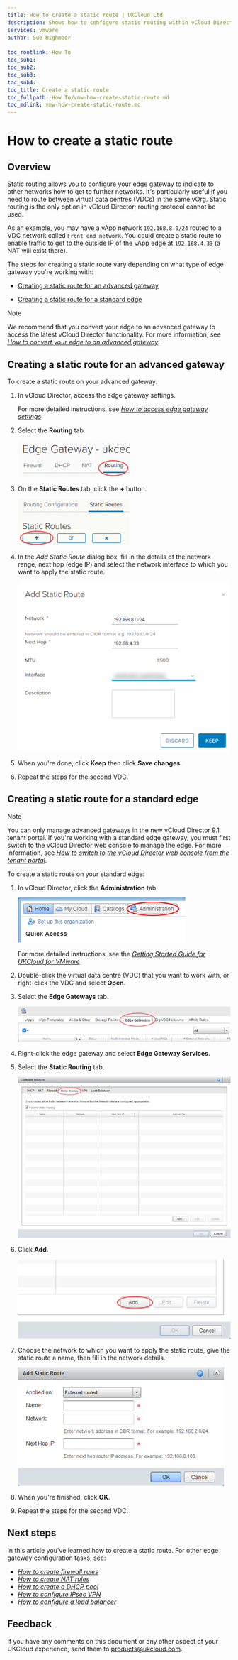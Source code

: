 ```yaml
---
title: How to create a static route | UKCloud Ltd
description: Shows how to configure static routing within vCloud Director
services: vmware
author: Sue Highmoor

toc_rootlink: How To
toc_sub1:
toc_sub2:
toc_sub3:
toc_sub4:
toc_title: Create a static route
toc_fullpath: How To/vmw-how-create-static-route.md
toc_mdlink: vmw-how-create-static-route.md
---
```


# How to create a static route

## Overview

Static routing allows you to configure your edge gateway to indicate to other networks how to get to further networks. It's particularly useful if you need to route between virtual data  centres (VDCs) in the same vOrg. Static routing is the only option in vCloud Director; routing protocol cannot be used.

As an example, you may have a vApp network `192.168.8.0/24` routed to a VDC network called `Front end network`. You could create a static route to enable traffic to get to the outside IP of the vApp edge at `192.168.4.33` (a NAT will exist there).

The steps for creating a static route vary depending on what type of edge gateway you're working with:

- [Creating a static route for an advanced gateway](#creating-a-static-route-for-an-advanced-gateway)

- [Creating a static route for a standard edge](#creating-a-static-route-for-a-standard-edge)

> [!NOTE]
> We recommend that you convert your edge to an advanced gateway to access the latest vCloud Director functionality. For more information, see [*How to convert your edge to an advanced gateway*](vmw-how-convert-edge.md).

## Creating a static route for an advanced gateway

To create a static route on your advanced gateway:

1. In vCloud Director, access the edge gateway settings.

    For more detailed instructions, see [*How to access edge gateway settings*](vmw-how-access-edge.md)

2. Select the **Routing** tab.

    ![Routing tab](images/vmw-vcd-adv-edg-tab-routing.png)

3. On the **Static Routes** tab, click the **+** button.

    ![Add static route button](images/vmw-vcd-adv-edg-btn-add-static-route.png)

4. In the *Add Static Route* dialog box, fill in the details of the network range, next hop (edge IP) and select the network interface to which you want to apply the static route.

    ![Add Static Route dialog box](images/vmw-vcd-adv-edg-add-static-route.png)

5. When you're done, click **Keep** then click **Save changes**.

6. Repeat the steps for the second VDC.

## Creating a static route for a standard edge

> [!NOTE]
> You can only manage advanced gateways in the new vCloud Director 9.1 tenant portal. If you're working with a standard edge gateway, you must first switch to the vCloud Director web console to manage the edge. For more information, see [*How to switch to the vCloud Director web console from the tenant portal*](vmw-how-switch-web-console.md).

To create a static route on your standard edge:

1. In vCloud Director, click the **Administration** tab.

    ![Administration tab in vCloud Director](images/vmw-vcd-tab-admin.png)

    For more detailed instructions, see the [*Getting Started Guide for UKCloud for VMware*](vmw-gs.md)

2. Double-click the virtual data centre (VDC) that you want to work with, or right-click the VDC and select **Open**.

3. Select the **Edge Gateways** tab.

    ![Edge Gateways tab](images/vmw-vcd-tab-edge-gateways.png)

4. Right-click the edge gateway and select **Edge Gateway Services**.

5. Select the **Static Routing** tab.

    ![Static Routing tab](images/vmw-vcd-tab-static-routing-reg.png)

6. Click **Add**.

    ![Add static route button](images/vmw-vcd-btn-add-static-route-reg.png)

7. Choose the network to which you want to apply the static route, give the static route a name, then fill in the network details.

    ![Add Static Route dialog box](images/vmw-vcd-add-static-route-reg.png)

8. When you're finished, click **OK**.

9. Repeat the steps for the second VDC.

## Next steps

In this article you've learned how to create a static route. For other edge gateway configuration tasks, see:

- [*How to create firewall rules*](vmw-how-create-firewall-rules.md)
- [*How to create NAT rules*](vmw-how-create-nat-rules.md)
- [*How to create a DHCP pool*](vmw-how-create-dhcp-pool.md)
- [*How to configure IPsec VPN*](vmw-how-configure-ipsec-vpn.md)
- [*How to configure a load balancer*](vmw-how-configure-load-balancer.md)

## Feedback

If you have any comments on this document or any other aspect of your UKCloud experience, send them to <products@ukcloud.com>.